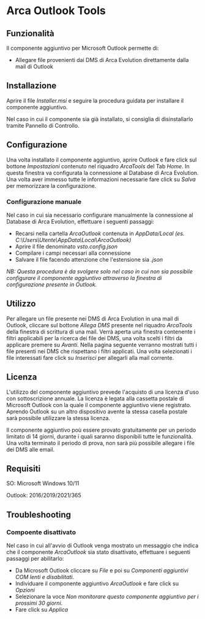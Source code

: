 # Arca Outlook Tools

## Funzionalità
Il componente aggiuntivo per Microsoft Outlook permette di:
- Allegare file provenienti dai DMS di Arca Evolution direttamente dalla mail di Outlook

## Installazione
Aprire il file *Installer.msi* e seguire la procedura guidata per installare il componente aggiuntivo.

Nel caso in cui il componente sia già installato, si consiglia di disinstallarlo tramite Pannello di Controllo.

## Configurazione
Una volta installato il componente aggiuntivo, aprire Outlook e fare click sul bottone *Impostazioni* contenuto nel riquadro *ArcaTools* del Tab *Home*.
In questa finestra va configurata la connessione al Database di Arca Evolution.
Una volta aver immesso tutte le informazioni necessarie fare click su *Salva* per memorizzare la configurazione.

### Configurazione manuale
Nel caso in cui sia necessario configurare manualmente la connessione al Database di Arca Evolution, effettuare i seguenti passaggi:
- Recarsi nella cartella *ArcaOutlook* contenuta in *AppData/Local* *(es. C:\Users\Utente\AppData\Local\ArcaOutlook)*
- Aprire il file denominato *vsto.config.json*
- Compilare i campi necessari alla connessione
- Salvare il file facendo attenzione che l'estensione sia *.json*

*NB: Questa procedura è da svolgere solo nel caso in cui non sia possibile configurare il componente aggiuntivo attraverso la finestra di configurazione presente in Outlook.*

## Utilizzo
Per allegare un file presente nei DMS di Arca Evolution in una mail di Outlook, cliccare sul bottone *Allega DMS* presente nel riquadro *ArcaTools* della finestra di scrittura di una mail.
Verrà aperta una finestra contenente i filtri applicabili per la ricerca dei file dei DMS, una volta scelti i filtri da applicare premere su *Avanti*.
Nella pagina seguente verranno mostrati tutti i file presenti nei DMS che rispettano i filtri applicati. Una volta selezionati i file interessati fare click su *Inserisci* per allegarli alla mail corrente.

## Licenza
L'utilizzo del componente aggiuntivo prevede l'acquisto di una licenza d'uso con sottoscrizione annuale. La licenza è legata alla cassetta postale di Microsoft Outlook con la quale il componente aggiuntivo viene registrato. Aprendo Outlook su un altro dispositivo avente la stessa casella postale sarà possibile utilizzare la stessa licenza.

Il componente aggiuntivo poù essere provato gratuitamente per un periodo limitato di 14 giorni, durante i quali saranno disponibili tutte le funzionalità. Una volta terminato il periodo di prova, non sarà più possibile allegare i file dei DMS alle email.

## Requisiti
SO: Microsoft Windows 10/11

Outlook: 2016/2019/2021/365

## Troubleshooting
### Compoente disattivato
Nel caso in cui all'avvio di Outlook venga mostrato un messaggio che indica che il componente *ArcaOutlook* sia stato disattivato, effettuare i seguenti passaggi per abilitarlo:
- Da Microsoft Outlook cliccare su *File* e poi su *Componenti aggiuntivi COM lenti e disabilitati*.
- Individuare il componente aggiuntivo *ArcaOutlook* e fare click su *Opzioni*
- Selezionare la voce *Non monitorare questo componente aggiuntivo per i prossimi 30 giorni*.
- Fare click su *Applica*
